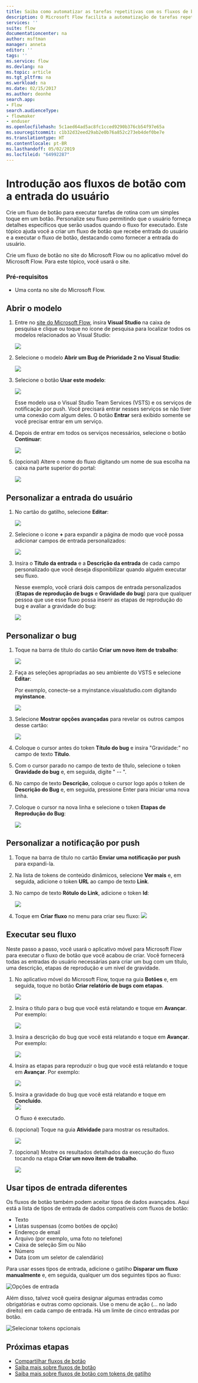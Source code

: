 ```yaml
---
title: Saiba como automatizar as tarefas repetitivas com os fluxos de botão que aceitam a entrada do usuário | Microsoft Docs
description: O Microsoft Flow facilita a automatização de tarefas repetitivas. Seus fluxos ainda podem levar à entrada do usuário ao executar uma tarefa repetitiva.
services: ''
suite: flow
documentationcenter: na
author: msftman
manager: anneta
editor: ''
tags: ''
ms.service: flow
ms.devlang: na
ms.topic: article
ms.tgt_pltfrm: na
ms.workload: na
ms.date: 02/15/2017
ms.author: deonhe
search.app:
- Flow
search.audienceType:
- flowmaker
- enduser
ms.openlocfilehash: 5c1aed64ad5ac8fc1cced9290b376cb54f97e65a
ms.sourcegitcommit: c1b32d32eed29ab2e0b76a852c273eb4def0be7e
ms.translationtype: HT
ms.contentlocale: pt-BR
ms.lasthandoff: 05/02/2019
ms.locfileid: "64992287"
---
```

# <a name="introducing-button-flows-with-user-input"></a>Introdução aos fluxos de botão com a entrada do usuário
Crie um fluxo de botão para executar tarefas de rotina com um simples toque em um botão. Personalize seu fluxo permitindo que o usuário forneça detalhes específicos que serão usados quando o fluxo for executado. Este tópico ajuda você a criar um fluxo de botão que recebe entrada do usuário e a executar o fluxo de botão, destacando como fornecer a entrada do usuário.

Crie um fluxo de botão no site do Microsoft Flow ou no aplicativo móvel do Microsoft Flow. Para este tópico, você usará o site.

### <a name="prerequisites"></a>Pré-requisitos
* Uma conta no site do Microsoft Flow.

## <a name="open-the-template"></a>Abrir o modelo
1. Entre no [site do Microsoft Flow](https://flow.microsoft.com), insira **Visual Studio** na caixa de pesquisa e clique ou toque no ícone de pesquisa para localizar todos os modelos relacionados ao Visual Studio:
   
    ![](./media/button-flow-with-user-input-tokens/1.png)  
2. Selecione o modelo **Abrir um Bug de Prioridade 2 no Visual Studio**:
   
    ![](./media/button-flow-with-user-input-tokens/2.png)  
3. Selecione o botão **Usar este modelo**:
   
    ![](./media/button-flow-with-user-input-tokens/3.png)  
   
    Esse modelo usa o Visual Studio Team Services (VSTS) e os serviços de notificação por push. Você precisará entrar nesses serviços se não tiver uma conexão com algum deles. O botão **Entrar** será exibido somente se você precisar entrar em um serviço.
4. Depois de entrar em todos os serviços necessários, selecione o botão **Continuar**:
   
    ![](./media/button-flow-with-user-input-tokens/4.png)  
5. (opcional) Altere o nome do fluxo digitando um nome de sua escolha na caixa na parte superior do portal:
   
    ![](./media/button-flow-with-user-input-tokens/5.png)

## <a name="customize-the-user-input"></a>Personalizar a entrada do usuário
1. No cartão do gatilho, selecione **Editar**:
   
    ![](./media/button-flow-with-user-input-tokens/6.png)  
2. Selecione o ícone **+** para expandir a página de modo que você possa adicionar campos de entrada personalizados:
   
    ![](./media/button-flow-with-user-input-tokens/7.png)
3. Insira o **Título da entrada** e a **Descrição da entrada** de cada campo personalizado que você deseja disponibilizar quando alguém executar seu fluxo.  
   
    Nesse exemplo, você criará dois campos de entrada personalizados (**Etapas de reprodução de bugs** e **Gravidade do bug**) para que qualquer pessoa que use esse fluxo possa inserir as etapas de reprodução do bug e avaliar a gravidade do bug:  
   
    ![](./media/button-flow-with-user-input-tokens/8.png)

## <a name="customize-the-bug"></a>Personalizar o bug
1. Toque na barra de título do cartão **Criar um novo item de trabalho**:
   
    ![](./media/button-flow-with-user-input-tokens/9.png)  
2. Faça as seleções apropriadas ao seu ambiente do VSTS e selecione **Editar**:
   
    Por exemplo, conecte-se a myinstance.visualstudio.com digitando **myinstance**.
   
    ![](./media/button-flow-with-user-input-tokens/10.png)  
3. Selecione **Mostrar opções avançadas** para revelar os outros campos desse cartão:
   
    ![](./media/button-flow-with-user-input-tokens/11.png)  
4. Coloque o cursor antes do token **Título do bug** e insira "Gravidade:" no campo de texto **Título**.
5. Com o cursor parado no campo de texto de título, selecione o token **Gravidade do bug** e, em seguida, digite " -- ".  
6. No campo de texto **Descrição**, coloque o cursor logo após o token de **Descrição do Bug** e, em seguida, pressione Enter para iniciar uma nova linha.
7. Coloque o cursor na nova linha e selecione o token **Etapas de Reprodução do Bug**:
   
    ![](./media/button-flow-with-user-input-tokens/12.png)

## <a name="customize-the-push-notification"></a>Personalizar a notificação por push
1. Toque na barra de título no cartão **Enviar uma notificação por push** para expandi-la.
2. Na lista de tokens de conteúdo dinâmicos, selecione **Ver mais** e, em seguida, adicione o token **URL** ao campo de texto **Link**.
3. No campo de texto **Rótulo do Link**, adicione o token **Id**:
   
    ![](./media/button-flow-with-user-input-tokens/13.png)  
4. Toque em **Criar fluxo** no menu para criar seu fluxo: ![](./media/button-flow-with-user-input-tokens/14.png)  

## <a name="run-your-flow"></a>Executar seu fluxo
Neste passo a passo, você usará o aplicativo móvel para Microsoft Flow para executar o fluxo de botão que você acabou de criar. Você fornecerá todas as entradas do usuário necessárias para criar um bug com um título, uma descrição, etapas de reprodução e um nível de gravidade.  

1. No aplicativo móvel do Microsoft Flow, toque na guia **Botões** e, em seguida, toque no botão **Criar relatório de bugs com etapas**.
   
    ![](./media/button-flow-with-user-input-tokens/runmt1.png)  
2. Insira o título para o bug que você está relatando e toque em **Avançar**. Por exemplo:
   
    ![](./media/button-flow-with-user-input-tokens/runmt2.png)  
3. Insira a descrição do bug que você está relatando e toque em **Avançar**. Por exemplo:
   
    ![](./media/button-flow-with-user-input-tokens/runmt3.png)  
4. Insira as etapas para reproduzir o bug que você está relatando e toque em **Avançar**. Por exemplo:
   
    ![](./media/button-flow-with-user-input-tokens/runmt3-1.png)  
5. Insira a gravidade do bug que você está relatando e toque em **Concluído**.  
    ![](./media/button-flow-with-user-input-tokens/runmt3-2.png)  
   
    O fluxo é executado.
6. (opcional) Toque na guia **Atividade** para mostrar os resultados.
   
    ![](./media/button-flow-with-user-input-tokens/runmt5.png)  
7. (opcional) Mostre os resultados detalhados da execução do fluxo tocando na etapa **Criar um novo item de trabalho**.
   
    ![](./media/button-flow-with-user-input-tokens/runmt6.png)


## <a name="use-different-input-types"></a>Usar tipos de entrada diferentes

Os fluxos de botão também podem aceitar tipos de dados avançados. Aqui está a lista de tipos de entrada de dados compatíveis com fluxos de botão: 

- Texto
- Listas suspensas (como botões de opção)
- Endereço de email
- Arquivo (por exemplo, uma foto no telefone)
- Caixa de seleção Sim ou Não
- Número
- Data (com um seletor de calendário)

Para usar esses tipos de entrada, adicione o gatilho **Disparar um fluxo manualmente** e, em seguida, qualquer um dos seguintes tipos ao fluxo:

![Opções de entrada](media/button-flow-with-user-input-tokens/input-options.png)

Além disso, talvez você queira designar algumas entradas como obrigatórias e outras como opcionais. Use o menu de ação (... no lado direito) em cada campo de entrada. Há um limite de cinco entradas por botão.

![Selecionar tokens opcionais](media/button-flow-with-user-input-tokens/required-optional.png)

## <a name="next-steps"></a>Próximas etapas
* [Compartilhar fluxos de botão](share-buttons.md)
* [Saiba mais sobre fluxos de botão](introduction-to-button-flows.md)  
* [Saiba mais sobre fluxos de botão com tokens de gatilho](introduction-to-button-trigger-tokens.md)  

